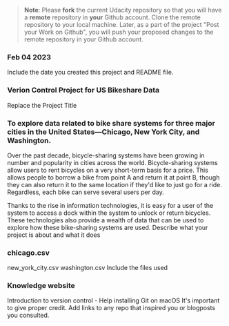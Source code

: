 >**Note**: Please **fork** the current Udacity repository so that you will have a **remote** repository in **your** Github account. Clone the remote repository to your local machine. Later, as a part of the project "Post your Work on Github", you will push your proposed changes to the remote repository in your Github account.

### Feb 04 2023
Include the date you created this project and README file.

### Verion Control Project for US Bikeshare Data
Replace the Project Title

### To explore data related to bike share systems for three major cities in the United States—Chicago, New York City, and Washington. 
Over the past decade, bicycle-sharing systems have been growing in number and popularity in cities across the world. Bicycle-sharing systems allow users to rent bicycles on a very short-term basis for a price. This allows people to borrow a bike from point A and return it at point B, though they can also return it to the same location if they'd like to just go for a ride. Regardless, each bike can serve several users per day.

Thanks to the rise in information technologies, it is easy for a user of the system to access a dock within the system to unlock or return bicycles. These technologies also provide a wealth of data that can be used to explore how these bike-sharing systems are used.
Describe what your project is about and what it does

### chicago.csv
new_york_city.csv
washington.csv
Include the files used

### Knowledge website
Introduction to version control - Help installing Git on macOS
It's important to give proper credit. Add links to any repo that inspired you or blogposts you consulted.

